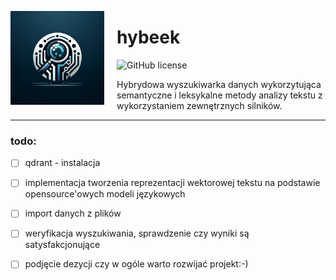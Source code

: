 [<img src="./res/images/logo.webp" width="150" align="left" style="margin-right:20px"/>](image.png)
# hybeek
![GitHub license](https://img.shields.io/github/license/Naereen/StrapDown.js.svg)

Hybrydowa wyszukiwarka danych wykorzytująca semantyczne i leksykalne metody analizy tekstu z wykorzystaniem zewnętrznych silników.




---
### todo:
- [ ] qdrant - instalacja
- [ ] implementacja tworzenia reprezentacji wektorowej tekstu na podstawie opensource'owych modeli językowych
- [ ] import danych z plików 
- [ ] weryfikacja wyszukiwania, sprawdzenie czy wyniki są satysfakcjonujące
- [ ] podjęcie dezycji czy w ogóle warto rozwijać projekt:-)




